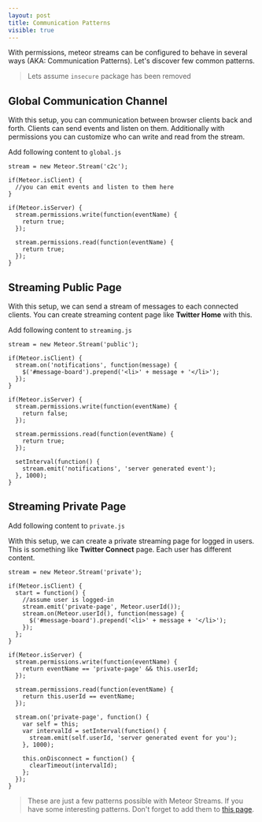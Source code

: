 ```yaml
---
layout: post
title: Communication Patterns
visible: true
---
```


With permissions, meteor streams can be configured to behave in several ways (AKA: Communication Patterns). Let's discover few common patterns.

> Lets assume `insecure` package has been removed

## Global Communication Channel

With this setup,  you can communication between browser clients back and forth. Clients can send events and listen on them. Additionally with permissions you can customize who can write and read from the stream.

Add following content to `global.js`

    stream = new Meteor.Stream('c2c');

    if(Meteor.isClient) {
      //you can emit events and listen to them here
    }

    if(Meteor.isServer) {
      stream.permissions.write(function(eventName) {
        return true;
      });

      stream.permissions.read(function(eventName) {
        return true;
      });
    }

## Streaming Public Page

With this setup, we can send a stream of messages to each connected clients. You can create streaming content page like **Twitter Home** with this.

Add following content to `streaming.js`

    stream = new Meteor.Stream('public');

    if(Meteor.isClient) {
      stream.on('notifications', function(message) {
        $('#message-board').prepend('<li>' + message + '</li>');
      });
    }

    if(Meteor.isServer) {
      stream.permissions.write(function(eventName) {
        return false;
      });

      stream.permissions.read(function(eventName) {
        return true;
      });

      setInterval(function() {
        stream.emit('notifications', 'server generated event');
      }, 1000);
    }

## Streaming Private Page

Add following content to `private.js`

With this setup, we can create a private streaming page for logged in users. This is something like **Twitter Connect** page. Each user has different content.

    stream = new Meteor.Stream('private');

    if(Meteor.isClient) {
      start = function() {
        //assume user is logged-in
        stream.emit('private-page', Meteor.userId());
        stream.on(Meteor.userId(), function(message) {
          $('#message-board').prepend('<li>' + message + '</li>');
        });
      };
    }

    if(Meteor.isServer) {
      stream.permissions.write(function(eventName) {
        return eventName == 'private-page' && this.userId;
      });

      stream.permissions.read(function(eventName) {
        return this.userId == eventName;
      });

      stream.on('private-page', function() {
        var self = this;
        var intervalId = setInterval(function() {
          stream.emit(self.userId, 'server generated event for you');
        }, 1000);
        
        this.onDisconnect = function() {
          clearTimeout(intervalId);
        };
      });
    }

> These are just a few patterns possible with Meteor Streams. If you have some interesting patterns. Don't forget to add them to [this page](https://github.com/arunoda/meteor-streams/blob/gh-pages/_posts/2013-03-28-communication-patterns.md).
